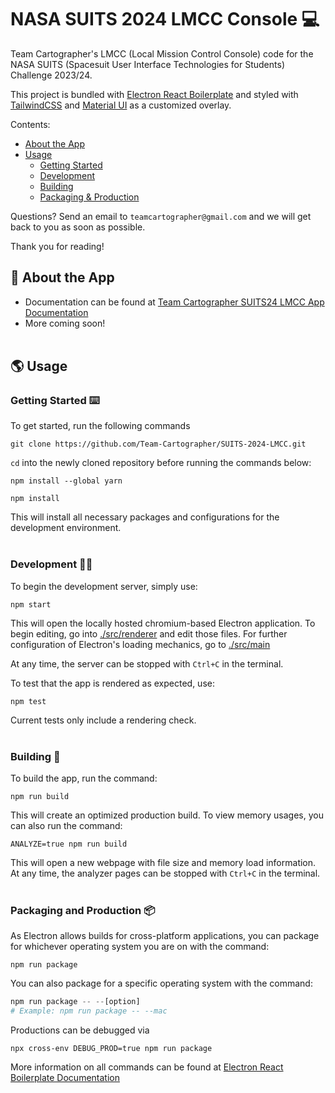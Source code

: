 # NASA SUITS 2024 LMCC Console :computer:

Team Cartographer's LMCC (Local Mission Control Console) code for the NASA SUITS (Spacesuit User Interface Technologies for Students) Challenge 2023/24. <br>

This project is bundled with [Electron React Boilerplate](https://electron-react-boilerplate.js.org/) and styled with [TailwindCSS](https://tailwindcss.com/) and [Material UI](https://mui.com/) as a customized overlay.

Contents:

-   [About the App](#rocket-about-the-app)
-   [Usage](#earth_americas-usage)
    -   [Getting Started](#getting-started-keyboard)
    -   [Development](#development-technologist)
    -   [Building](#building-hammer)
    -   [Packaging & Production](#packaging-and-production-package)
      
Questions? Send an email to `teamcartographer@gmail.com` and we will get back to you as soon as possible.

Thank you for reading!

## :rocket: About the App

-   Documentation can be found at [Team Cartographer SUITS24 LMCC App Documentation](https://drive.google.com/drive/folders/1yhpCCvDxDdY3s0cky-qRmtXiPUFmtyzn?usp=sharing)
-   More coming soon!<br><br>

## :earth_americas: Usage

### Getting Started :keyboard:

To get started, run the following commands

```
git clone https://github.com/Team-Cartographer/SUITS-2024-LMCC.git
```

`cd` into the newly cloned repository before running the commands below:

```
npm install --global yarn
```

```
npm install
```

This will install all necessary packages and configurations for the development environment.<br><br>

### Development :technologist:

To begin the development server, simply use:

```
npm start
```

This will open the locally hosted chromium-based Electron application.
To begin editing, go into [./src/renderer](./src/renderer) and edit those files. For further configuration of Electron's loading mechanics, go to [./src/main](./src/main)

At any time, the server can be stopped with `Ctrl+C` in the terminal.

To test that the app is rendered as expected, use:

```
npm test
```

Current tests only include a rendering check.<br><br>

### Building :hammer:

To build the app, run the command:

```
npm run build
```

This will create an optimized production build.
To view memory usages, you can also run the command:

```
ANALYZE=true npm run build
```

This will open a new webpage with file size and memory load information. At any time, the analyzer pages can be stopped with `Ctrl+C` in the terminal.<br><br>

### Packaging and Production :package:

As Electron allows builds for cross-platform applications, you can package for whichever operating system you are on with the command:

```
npm run package
```

You can also package for a specific operating system with the command:

```python
npm run package -- --[option]
# Example: npm run package -- --mac
```

Productions can be debugged via

```
npx cross-env DEBUG_PROD=true npm run package
```

More information on all commands can be found at [Electron React Boilerplate Documentation](https://electron-react-boilerplate.js.org/docs/installation)
